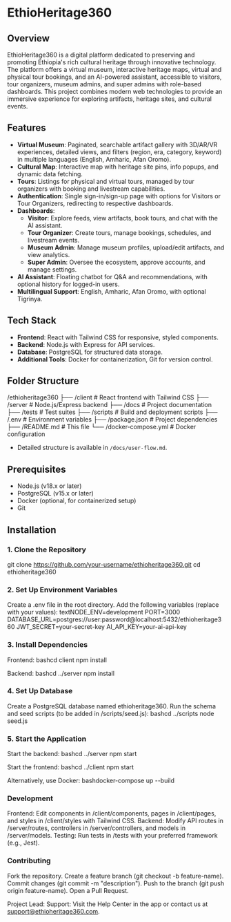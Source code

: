 # EthioHeritage360

## Overview
EthioHeritage360 is a digital platform dedicated to preserving and promoting Ethiopia's rich cultural heritage through innovative technology. The platform offers a virtual museum, interactive heritage maps, virtual and physical tour bookings, and an AI-powered assistant, accessible to visitors, tour organizers, museum admins, and super admins with role-based dashboards. This project combines modern web technologies to provide an immersive experience for exploring artifacts, heritage sites, and cultural events.

## Features
- **Virtual Museum**: Paginated, searchable artifact gallery with 3D/AR/VR experiences, detailed views, and filters (region, era, category, keyword) in multiple languages (English, Amharic, Afan Oromo).
- **Cultural Map**: Interactive map with heritage site pins, info popups, and dynamic data fetching.
- **Tours**: Listings for physical and virtual tours, managed by tour organizers with booking and livestream capabilities.
- **Authentication**: Single sign-in/sign-up page with options for Visitors or Tour Organizers, redirecting to respective dashboards.
- **Dashboards**:
  - **Visitor**: Explore feeds, view artifacts, book tours, and chat with the AI assistant.
  - **Tour Organizer**: Create tours, manage bookings, schedules, and livestream events.
  - **Museum Admin**: Manage museum profiles, upload/edit artifacts, and view analytics.
  - **Super Admin**: Oversee the ecosystem, approve accounts, and manage settings.
- **AI Assistant**: Floating chatbot for Q&A and recommendations, with optional history for logged-in users.
- **Multilingual Support**: English, Amharic, Afan Oromo, with optional Tigrinya.

## Tech Stack
- **Frontend**: React with Tailwind CSS for responsive, styled components.
- **Backend**: Node.js with Express for API services.
- **Database**: PostgreSQL for structured data storage.
- **Additional Tools**: Docker for containerization, Git for version control.

## Folder Structure
/ethioheritage360
├── /client           # React frontend with Tailwind CSS
├── /server           # Node.js/Express backend
├── /docs             # Project documentation
├── /tests            # Test suites
├── /scripts          # Build and deployment scripts
├── /.env             # Environment variables
├── /package.json     # Project dependencies
├── /README.md        # This file
└── /docker-compose.yml # Docker configuration
- Detailed structure is available in `/docs/user-flow.md`.

## Prerequisites
- Node.js (v18.x or later)
- PostgreSQL (v15.x or later)
- Docker (optional, for containerized setup)
- Git

## Installation

### 1. Clone the Repository

git clone https://github.com/your-username/ethioheritage360.git
cd ethioheritage360
### 2. Set Up Environment Variables

Create a .env file in the root directory.
Add the following variables (replace with your values):
textNODE_ENV=development
PORT=3000
DATABASE_URL=postgres://user:password@localhost:5432/ethioheritage360
JWT_SECRET=your-secret-key
AI_API_KEY=your-ai-api-key


### 3. Install Dependencies

Frontend:
bashcd client
npm install

Backend:
bashcd ../server
npm install


### 4. Set Up Database

Create a PostgreSQL database named ethioheritage360.
Run the schema and seed scripts (to be added in /scripts/seed.js):
bashcd ../scripts
node seed.js


### 5. Start the Application

Start the backend:
bashcd ../server
npm start

Start the frontend:
bashcd ../client
npm start

Alternatively, use Docker:
bashdocker-compose up --build


### Development

Frontend: Edit components in /client/components, pages in /client/pages, and styles in /client/styles with Tailwind CSS.
Backend: Modify API routes in /server/routes, controllers in /server/controllers, and models in /server/models.
Testing: Run tests in /tests with your preferred framework (e.g., Jest).

### Contributing

Fork the repository.
Create a feature branch (git checkout -b feature-name).
Commit changes (git commit -m "description").
Push to the branch (git push origin feature-name).
Open a Pull Request.


Project Lead: 
Support: Visit the Help Center in the app or contact us at support@ethioheritage360.com.

